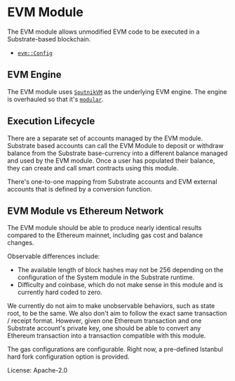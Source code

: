 # EVM Module

The EVM module allows unmodified EVM code to be executed in a Substrate-based blockchain.
- [`evm::Config`](https://docs.rs/pallet-evm/2.0.0/pallet_evm/trait.Trait.html)

## EVM Engine

The EVM module uses [`SputnikVM`](https://github.com/rust-blockchain/evm) as the underlying EVM engine. The engine is overhauled so that it's [`modular`](https://github.com/corepaper/evm).

## Execution Lifecycle

There are a separate set of accounts managed by the EVM module. Substrate based accounts can call the EVM Module to deposit or withdraw balance from the Substrate base-currency into a different balance managed and used by the EVM module. Once a user has populated their balance, they can create and call smart contracts using this module.

There's one-to-one mapping from Substrate accounts and EVM external accounts that is defined by a conversion function.

## EVM Module vs Ethereum Network

The EVM module should be able to produce nearly identical results compared to the Ethereum mainnet, including gas cost and balance changes.

Observable differences include:

- The available length of block hashes may not be 256 depending on the configuration of the System module in the Substrate runtime.
- Difficulty and coinbase, which do not make sense in this module and is currently hard coded to zero.

We currently do not aim to make unobservable behaviors, such as state root, to be the same. We also don't aim to follow the exact same transaction / receipt format. However, given one Ethereum transaction and one Substrate account's private key, one should be able to convert any Ethereum transaction into a transaction compatible with this module.

The gas configurations are configurable. Right now, a pre-defined Istanbul hard fork configuration option is provided.

License: Apache-2.0